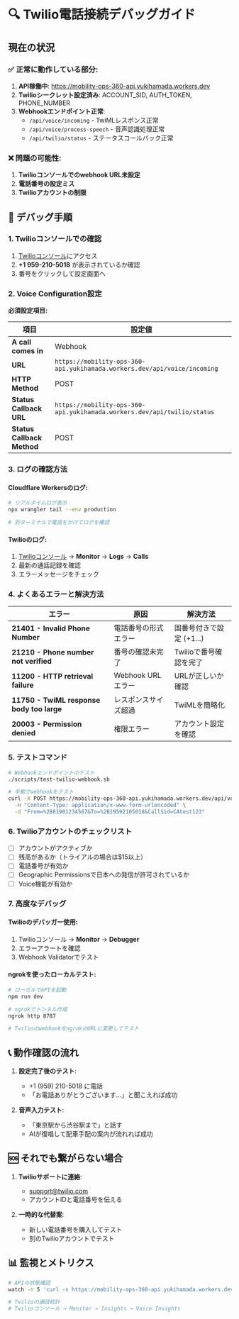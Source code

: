 # 🔍 Twilio電話接続デバッグガイド

## 現在の状況

### ✅ 正常に動作している部分:
1. **API稼働中**: https://mobility-ops-360-api.yukihamada.workers.dev
2. **Twilioシークレット設定済み**: ACCOUNT_SID, AUTH_TOKEN, PHONE_NUMBER
3. **Webhookエンドポイント正常**: 
   - `/api/voice/incoming` - TwiMLレスポンス正常
   - `/api/voice/process-speech` - 音声認識処理正常
   - `/api/twilio/status` - ステータスコールバック正常

### ❌ 問題の可能性:
1. **Twilioコンソールでのwebhook URL未設定**
2. **電話番号の設定ミス**
3. **Twilioアカウントの制限**

## 🧪 デバッグ手順

### 1. Twilioコンソールでの確認

1. [Twilioコンソール](https://console.twilio.com/us1/develop/phone-numbers/manage/incoming)にアクセス
2. **+1 959-210-5018** が表示されているか確認
3. 番号をクリックして設定画面へ

### 2. Voice Configuration設定

**必須設定項目:**

| 項目 | 設定値 |
|------|--------|
| **A call comes in** | Webhook |
| **URL** | `https://mobility-ops-360-api.yukihamada.workers.dev/api/voice/incoming` |
| **HTTP Method** | POST |
| **Status Callback URL** | `https://mobility-ops-360-api.yukihamada.workers.dev/api/twilio/status` |
| **Status Callback Method** | POST |

### 3. ログの確認方法

#### Cloudflare Workersのログ:
```bash
# リアルタイムログ表示
npx wrangler tail --env production

# 別ターミナルで電話をかけてログを確認
```

#### Twilioのログ:
1. [Twilioコンソール](https://console.twilio.com) → **Monitor** → **Logs** → **Calls**
2. 最新の通話記録を確認
3. エラーメッセージをチェック

### 4. よくあるエラーと解決方法

| エラー | 原因 | 解決方法 |
|--------|------|----------|
| **21401 - Invalid Phone Number** | 電話番号の形式エラー | 国番号付きで設定 (+1...) |
| **21210 - Phone number not verified** | 番号の確認未完了 | Twilioで番号確認を完了 |
| **11200 - HTTP retrieval failure** | Webhook URLエラー | URLが正しいか確認 |
| **11750 - TwiML response body too large** | レスポンスサイズ超過 | TwiMLを簡略化 |
| **20003 - Permission denied** | 権限エラー | アカウント設定を確認 |

### 5. テストコマンド

```bash
# Webhookエンドポイントのテスト
./scripts/test-twilio-webhook.sh

# 手動でwebhookをテスト
curl -X POST https://mobility-ops-360-api.yukihamada.workers.dev/api/voice/incoming \
  -H "Content-Type: application/x-www-form-urlencoded" \
  -d "From=%2B81901234567&To=%2B19592105018&CallSid=CAtest123"
```

### 6. Twilioアカウントのチェックリスト

- [ ] アカウントがアクティブか
- [ ] 残高があるか（トライアルの場合は$15以上）
- [ ] 電話番号が有効か
- [ ] Geographic Permissionsで日本への発信が許可されているか
- [ ] Voice機能が有効か

### 7. 高度なデバッグ

#### Twilioのデバッガー使用:
1. Twilioコンソール → **Monitor** → **Debugger**
2. エラーアラートを確認
3. Webhook Validatorでテスト

#### ngrokを使ったローカルテスト:
```bash
# ローカルでAPIを起動
npm run dev

# ngrokでトンネル作成
ngrok http 8787

# TwilioのwebhookをngrokのURLに変更してテスト
```

## 📞 動作確認の流れ

1. **設定完了後のテスト**:
   - +1 (959) 210-5018 に電話
   - 「お電話ありがとうございます...」と聞こえれば成功

2. **音声入力テスト**:
   - 「東京駅から渋谷駅まで」と話す
   - AIが復唱して配車手配の案内が流れれば成功

## 🆘 それでも繋がらない場合

1. **Twilioサポートに連絡**:
   - support@twilio.com
   - アカウントIDと電話番号を伝える

2. **一時的な代替案**:
   - 新しい電話番号を購入してテスト
   - 別のTwilioアカウントでテスト

## 📊 監視とメトリクス

```bash
# APIの状態確認
watch -n 5 'curl -s https://mobility-ops-360-api.yukihamada.workers.dev/health | jq .'

# Twilioの通話統計
# Twilioコンソール → Monitor → Insights → Voice Insights
```